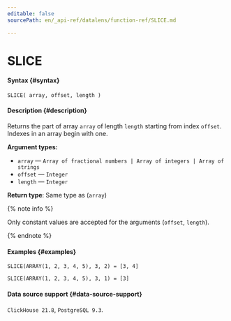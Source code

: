 ```yaml
---
editable: false
sourcePath: en/_api-ref/datalens/function-ref/SLICE.md

---
```


# SLICE



#### Syntax {#syntax}


```
SLICE( array, offset, length )
```

#### Description {#description}
Returns the part of array `array` of length `length` starting from index `offset`. Indexes in an array begin with one.

**Argument types:**
- `array` — `Array of fractional numbers | Array of integers | Array of strings`
- `offset` — `Integer`
- `length` — `Integer`


**Return type**: Same type as (`array`)

{% note info %}

Only constant values are accepted for the arguments (`offset`, `length`).

{% endnote %}


#### Examples {#examples}

```
SLICE(ARRAY(1, 2, 3, 4, 5), 3, 2) = [3, 4]
```

```
SLICE(ARRAY(1, 2, 3, 4, 5), 3, 1) = [3]
```


#### Data source support {#data-source-support}

`ClickHouse 21.8`, `PostgreSQL 9.3`.
